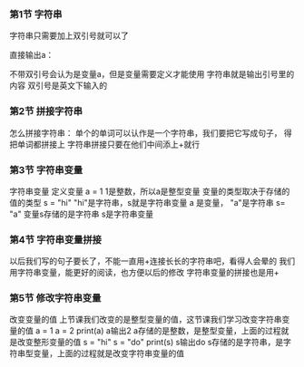 ### 第1节 字符串
字符串只需要加上双引号就可以了



直接输出a：

不带双引号会认为是变量a，但是变量需要定义才能使用
字符串就是输出引号里的内容
双引号是英文下输入的

### 第2节 拼接字符串
怎么拼接字符串：
单个的单词可以认作是一个字符串，我们要把它写成句子，
得把单词都拼接上
字符串拼接只要在他们中间添上+就行



### 第3节 字符串变量
字符串变量
定义变量 a = 1
1是整数，所以a是整型变量
变量的类型取决于存储的值的类型
 s = "hi"
"hi"是字符串，s就是字符串变量
a 是变量， "a"是字符串 s= "a" 变量s存储的是字符串 s是字符串变量

### 第4节 字符串变量拼接
以后我们写的句子要长了，不能一直用+连接长长的字符串吧，看得人会晕的
我们用字符串变量，能更好的阅读，也方便以后的修改
字符串变量的拼接也是用+

### 第5节 修改字符串变量
改变变量的值
上节课我们改变的是整型变量的值，这节课我们学习改变字符串变量的值
a = 1
a = 2
print(a)
a输出2
a存储的是整数，是整型变量，上面的过程就是改变整形变量的值
s = "hi"
s = "do"
print(s)
s输出do
s存储的是字符串，是字符串型变量，上面的过程就是改变字符串变量的值
